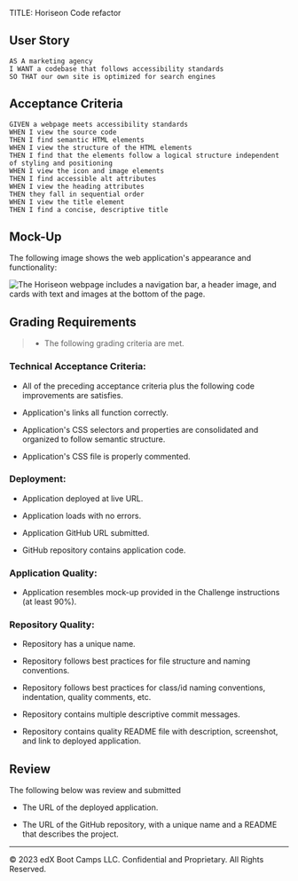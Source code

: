 

TITLE: Horiseon Code refactor

## User Story

```
AS A marketing agency
I WANT a codebase that follows accessibility standards
SO THAT our own site is optimized for search engines
```

## Acceptance Criteria

```
GIVEN a webpage meets accessibility standards
WHEN I view the source code
THEN I find semantic HTML elements
WHEN I view the structure of the HTML elements
THEN I find that the elements follow a logical structure independent of styling and positioning
WHEN I view the icon and image elements
THEN I find accessible alt attributes
WHEN I view the heading attributes
THEN they fall in sequential order
WHEN I view the title element
THEN I find a concise, descriptive title
```

## Mock-Up

The following image shows the web application's appearance and functionality:

![The Horiseon webpage includes a navigation bar, a header image, and cards with text and images at the bottom of the page.](./Assets/01-html-css-git-homework-demo.png)

## Grading Requirements

> * The following grading criteria are met.


### Technical Acceptance Criteria:

* All of the preceding acceptance criteria plus the following code improvements are
satisfies. 

 * Application's links all function correctly.

  * Application's CSS selectors and properties are consolidated and organized to follow semantic structure.

  * Application's CSS file is properly commented.

### Deployment: 

* Application deployed at live URL.

* Application loads with no errors.

* Application GitHub URL submitted.

* GitHub repository contains application code.

### Application Quality: 

* Application resembles mock-up provided in the Challenge instructions (at least 90%).

### Repository Quality: 

* Repository has a unique name.

* Repository follows best practices for file structure and naming conventions.

* Repository follows best practices for class/id naming conventions, indentation, quality comments, etc.

* Repository contains multiple descriptive commit messages.

* Repository contains quality README file with description, screenshot, and link to deployed application.

## Review

 The following below was review and submitted

* The URL of the deployed application.

* The URL of the GitHub repository, with a unique name and a README that describes the project.

---
© 2023 edX Boot Camps LLC. Confidential and Proprietary. All Rights Reserved.
